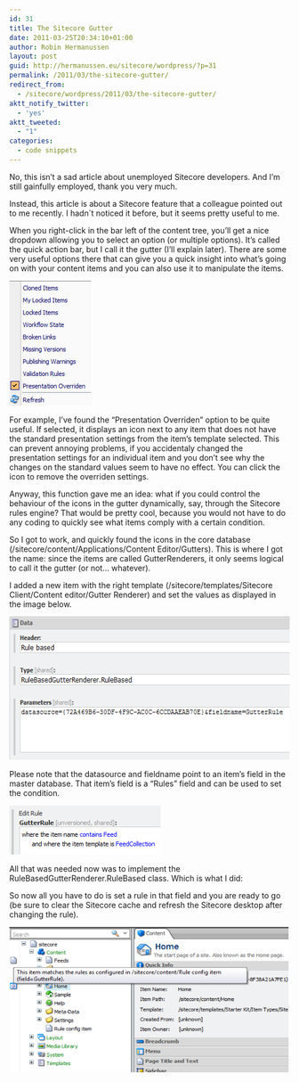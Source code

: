 ```yaml
---
id: 31
title: The Sitecore Gutter
date: 2011-03-25T20:34:10+01:00
author: Robin Hermanussen
layout: post
guid: http://hermanussen.eu/sitecore/wordpress/?p=31
permalink: /2011/03/the-sitecore-gutter/
redirect_from:
  - /sitecore/wordpress/2011/03/the-sitecore-gutter/
aktt_notify_twitter:
  - 'yes'
aktt_tweeted:
  - "1"
categories:
  - code snippets
---
```

No, this isn&#8217;t a sad article about unemployed Sitecore developers. And I&#8217;m still gainfully employed, thank you very much.

Instead, this article is about a Sitecore feature that a colleague pointed out to me recently. I hadn´t noticed it before, but it seems pretty useful to me.

When you right-click in the bar left of the content tree, you&#8217;ll get a nice dropdown allowing you to select an option (or multiple options). It&#8217;s called the quick action bar, but I call it the gutter (I&#8217;ll explain later). There are some very useful options there that can give you a quick insight into what&#8217;s going on with your content items and you can also use it to manipulate the items.

<img class="alignnone" title="Sitecore gutter" src="/wp-content/uploads/sitecore_gutter.png" alt="" width="147" height="224" /> 

For example, I&#8217;ve found the &#8220;Presentation Overriden&#8221; option to be quite useful. If selected, it displays an icon next to any item that does not have the standard presentation settings from the item&#8217;s template selected. This can prevent annoying problems, if you accidentaly changed the presentation settings for an individual item and you don&#8217;t see why the changes on the standard values seem to have no effect. You can click the icon to remove the overriden settings.

Anyway, this function gave me an idea: what if you could control the behaviour of the icons in the gutter dynamically, say, through the Sitecore rules engine? That would be pretty cool, because you would not have to do any coding to quickly see what items comply with a certain condition.

So I got to work, and quickly found the icons in the core database (/sitecore/content/Applications/Content Editor/Gutters). This is where I got the name: since the items are called GutterRenderers, it only seems logical to call it the gutter (or not&#8230; whatever).

I added a new item with the right template (/sitecore/templates/Sitecore Client/Content editor/Gutter Renderer) and set the values as displayed in the image below.

<img class="alignnone" title="Settings" src="/wp-content/uploads/sitecore_rule_based_gutter_settings.png" alt="" width="599" height="257" /> 

Please note that the datasource and fieldname point to an item&#8217;s field in the master database. That item&#8217;s field is a &#8220;Rules&#8221; field and can be used to set the condition.

<img class="alignnone" title="Rule based gutter rules" src="/wp-content/uploads/sitecore_rule_based_gutter_rules.png" alt="" width="272" height="88" /> 

All that was needed now was to implement the RuleBasedGutterRenderer.RuleBased class. Which is what I did:



So now all you have to do is set a rule in that field and you are ready to go (be sure to clear the Sitecore cache and refresh the Sitecore desktop after changing the rule).

<img class="alignnone" title="The resulting gutter" src="/wp-content/uploads/sitecore_rule_based_gutter_display.png" alt="" width="502" height="261" />